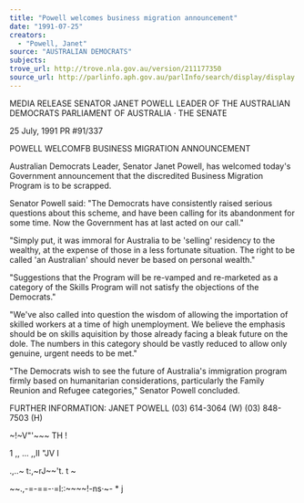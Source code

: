 ```yaml
---
title: "Powell welcomes business migration announcement"
date: "1991-07-25"
creators:
  - "Powell, Janet"
source: "AUSTRALIAN DEMOCRATS"
subjects:
trove_url: http://trove.nla.gov.au/version/211177350
source_url: http://parlinfo.aph.gov.au/parlInfo/search/display/display.w3p;query=Id%3A%22media/pressrel/3072026%22
---
```


  MEDIA RELEASE SENATOR JANET POWELL LEADER OF THE AUSTRALIAN DEMOCRATS  PARLIAMENT OF AUSTRALIA · THE SENATE 

  25 July, 1991 PR #91/337 

  POWELL WELCOMFB BUSINESS MIGRATION ANNOUNCEMENT 

  Australian Democrats Leader, Senator Janet Powell, has welcomed today's  Government announcement that the discredited Business Migration Program is to  be scrapped. 

  Senator Powell said: "The Democrats have consistently raised serious questions  about this scheme, and have been calling for its abandonment for some time. Now  the Government has at last acted on our call." 

  "Simply put, it was immoral for Australia to be 'selling' residency to the wealthy, at  the expense of those in a less fortunate situation. The right to be called 'an  Australian' should never be based on personal wealth." 

  "Suggestions that the Program will be re-vamped and re-marketed as a category of  the Skills Program will not satisfy the objections of the Democrats." 

  "We've also called into question the wisdom of allowing the importation of skilled  workers at a time of high unemployment. We believe the emphasis should be on  skills aquisition by those already facing a bleak future on the dole. The numbers in  this category should be vastly reduced to allow only genuine, urgent needs to be  met." 

  "The Democrats wish to see the future of Australia's immigration program firmly  based on humanitarian considerations, particularly the Family Reunion and Refugee  categories," Senator Powell concluded. 

  FURTHER INFORMATION:  JANET POWELL (03) 614-3064 (W) (03) 848-7503 (H) 

  ~!~V"'~~~  TH ! 

  1 ,, ... ,,II "JV I 

  .,..~ t:,~rJ~\~'t. t ~ 

  ~~.,-=-==-·=l::~~~~!-ns·~- * j 

